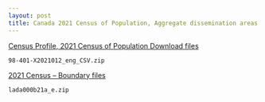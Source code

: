 ```yaml
---
layout: post
title: Canada 2021 Census of Population, Aggregate dissemination areas (ADAs)
---
```


[Census Profile, 2021 Census of Population Download files](https://www12.statcan.gc.ca/census-recensement/2021/dp-pd/prof/details/download-telecharger.cfm?Lang=E)

`98-401-X2021012_eng_CSV.zip`

[2021 Census – Boundary files](https://www12.statcan.gc.ca/census-recensement/2021/geo/sip-pis/boundary-limites/index2021-eng.cfm?year=21)

`lada000b21a_e.zip`

